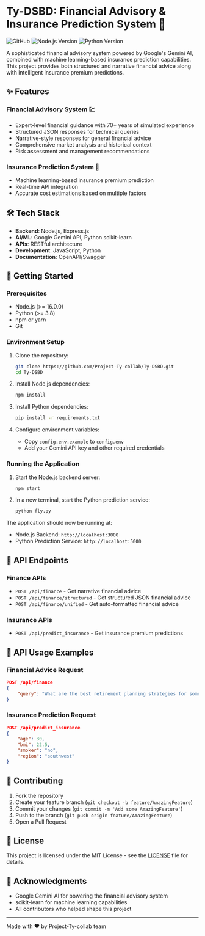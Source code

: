 # Ty-DSBD: Financial Advisory & Insurance Prediction System 🚀

![GitHub](https://img.shields.io/github/license/Project-Ty-collab/Ty-DSBD)
![Node.js Version](https://img.shields.io/badge/node-%3E%3D16.0.0-brightgreen)
![Python Version](https://img.shields.io/badge/python-%3E%3D3.8-blue)

A sophisticated financial advisory system powered by Google's Gemini AI, combined with machine learning-based insurance prediction capabilities. This project provides both structured and narrative financial advice along with intelligent insurance premium predictions.

## ✨ Features

### Financial Advisory System 💹
- Expert-level financial guidance with 70+ years of simulated experience
- Structured JSON responses for technical queries
- Narrative-style responses for general financial advice
- Comprehensive market analysis and historical context
- Risk assessment and management recommendations

### Insurance Prediction System 🎯
- Machine learning-based insurance premium prediction
- Real-time API integration
- Accurate cost estimations based on multiple factors

## 🛠️ Tech Stack

- **Backend**: Node.js, Express.js
- **AI/ML**: Google Gemini API, Python scikit-learn
- **APIs**: RESTful architecture
- **Development**: JavaScript, Python
- **Documentation**: OpenAPI/Swagger

## 🚀 Getting Started

### Prerequisites

- Node.js (>= 16.0.0)
- Python (>= 3.8)
- npm or yarn
- Git

### Environment Setup

1. Clone the repository:
   ```bash
   git clone https://github.com/Project-Ty-collab/Ty-DSBD.git
   cd Ty-DSBD
   ```

2. Install Node.js dependencies:
   ```bash
   npm install
   ```

3. Install Python dependencies:
   ```bash
   pip install -r requirements.txt
   ```

4. Configure environment variables:
   - Copy `config.env.example` to `config.env`
   - Add your Gemini API key and other required credentials

### Running the Application

1. Start the Node.js backend server:
   ```bash
   npm start
   ```

2. In a new terminal, start the Python prediction service:
   ```bash
   python fly.py
   ```

The application should now be running at:
- Node.js Backend: `http://localhost:3000`
- Python Prediction Service: `http://localhost:5000`

## 🔄 API Endpoints

### Finance APIs
- `POST /api/finance` - Get narrative financial advice
- `POST /api/finance/structured` - Get structured JSON financial advice
- `POST /api/finance/unified` - Get auto-formatted financial advice

### Insurance APIs
- `POST /api/predict_insurance` - Get insurance premium predictions

## 📝 API Usage Examples

### Financial Advice Request
```json
POST /api/finance
{
    "query": "What are the best retirement planning strategies for someone in their 30s?"
}
```

### Insurance Prediction Request
```json
POST /api/predict_insurance
{
    "age": 30,
    "bmi": 22.5,
    "smoker": "no",
    "region": "southwest"
}
```

## 🤝 Contributing

1. Fork the repository
2. Create your feature branch (`git checkout -b feature/AmazingFeature`)
3. Commit your changes (`git commit -m 'Add some AmazingFeature'`)
4. Push to the branch (`git push origin feature/AmazingFeature`)
5. Open a Pull Request

## 📄 License

This project is licensed under the MIT License - see the [LICENSE](LICENSE) file for details.

## 🙏 Acknowledgments

- Google Gemini AI for powering the financial advisory system
- scikit-learn for machine learning capabilities
- All contributors who helped shape this project

---

Made with ❤️ by Project-Ty-collab team
